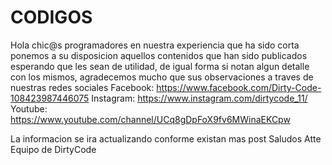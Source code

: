 # CODIGOS
Hola chic@s programadores en nuestra experiencia que ha sido corta 
ponemos a su disposicion aquellos contenidos que han sido publicados
esperando que les sean de utilidad, de igual forma si notan algun detalle
con los mismos, agradecemos mucho que sus observaciones a traves de nuestras
redes sociales 
Facebook: https://www.facebook.com/Dirty-Code-108423987446075
Instagram: https://www.instagram.com/dirtycode_11/
Youtube: https://www.youtube.com/channel/UCq8gDpFoX9fv6MWinaEKCpw

La informacion se ira actualizando conforme existan mas post
Saludos
Atte
Equipo de DirtyCode 


